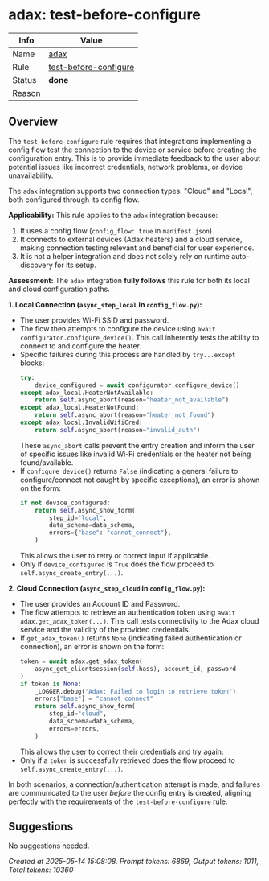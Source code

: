 # adax: test-before-configure

| Info   | Value                                                                    |
|--------|--------------------------------------------------------------------------|
| Name   | [adax](https://www.home-assistant.io/integrations/adax/) |
| Rule   | [test-before-configure](https://developers.home-assistant.io/docs/core/integration-quality-scale/rules/test-before-configure)                                                     |
| Status | **done**                                       |
| Reason |                                                                          |

## Overview

The `test-before-configure` rule requires that integrations implementing a config flow test the connection to the device or service before creating the configuration entry. This is to provide immediate feedback to the user about potential issues like incorrect credentials, network problems, or device unavailability.

The `adax` integration supports two connection types: "Cloud" and "Local", both configured through its config flow.

**Applicability:**
This rule applies to the `adax` integration because:
1.  It uses a config flow (`config_flow: true` in `manifest.json`).
2.  It connects to external devices (Adax heaters) and a cloud service, making connection testing relevant and beneficial for user experience.
3.  It is not a helper integration and does not solely rely on runtime auto-discovery for its setup.

**Assessment:**
The `adax` integration **fully follows** this rule for both its local and cloud configuration paths.

**1. Local Connection (`async_step_local` in `config_flow.py`):**
   - The user provides Wi-Fi SSID and password.
   - The flow then attempts to configure the device using `await configurator.configure_device()`. This call inherently tests the ability to connect to and configure the heater.
   - Specific failures during this process are handled by `try...except` blocks:
     ```python
     try:
         device_configured = await configurator.configure_device()
     except adax_local.HeaterNotAvailable:
         return self.async_abort(reason="heater_not_available")
     except adax_local.HeaterNotFound:
         return self.async_abort(reason="heater_not_found")
     except adax_local.InvalidWifiCred:
         return self.async_abort(reason="invalid_auth")
     ```
     These `async_abort` calls prevent the entry creation and inform the user of specific issues like invalid Wi-Fi credentials or the heater not being found/available.
   - If `configure_device()` returns `False` (indicating a general failure to configure/connect not caught by specific exceptions), an error is shown on the form:
     ```python
     if not device_configured:
         return self.async_show_form(
             step_id="local",
             data_schema=data_schema,
             errors={"base": "cannot_connect"},
         )
     ```
     This allows the user to retry or correct input if applicable.
   - Only if `device_configured` is `True` does the flow proceed to `self.async_create_entry(...)`.

**2. Cloud Connection (`async_step_cloud` in `config_flow.py`):**
   - The user provides an Account ID and Password.
   - The flow attempts to retrieve an authentication token using `await adax.get_adax_token(...)`. This call tests connectivity to the Adax cloud service and the validity of the provided credentials.
   - If `get_adax_token()` returns `None` (indicating failed authentication or connection), an error is shown on the form:
     ```python
     token = await adax.get_adax_token(
         async_get_clientsession(self.hass), account_id, password
     )
     if token is None:
         _LOGGER.debug("Adax: Failed to login to retrieve token")
         errors["base"] = "cannot_connect"
         return self.async_show_form(
             step_id="cloud",
             data_schema=data_schema,
             errors=errors,
         )
     ```
     This allows the user to correct their credentials and try again.
   - Only if a `token` is successfully retrieved does the flow proceed to `self.async_create_entry(...)`.

In both scenarios, a connection/authentication attempt is made, and failures are communicated to the user *before* the config entry is created, aligning perfectly with the requirements of the `test-before-configure` rule.

## Suggestions

No suggestions needed.

_Created at 2025-05-14 15:08:08. Prompt tokens: 6869, Output tokens: 1011, Total tokens: 10360_
